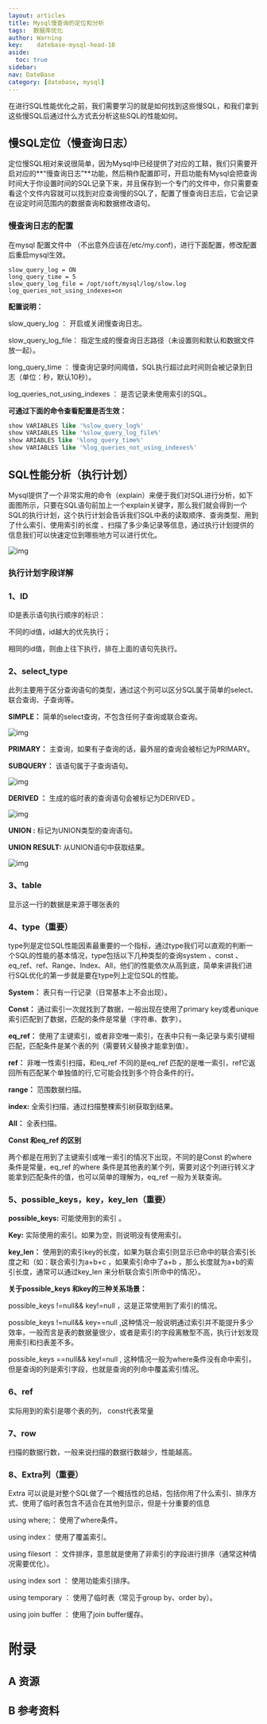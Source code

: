 ```yaml
---
layout: articles
title: Mysql慢查询的定位和分析
tags:  数据库优化
author: Warning
key:    datebase-mysql-head-10
aside:
  toc: true
sidebar:
nav: DateBase
category: [datebase, mysql]
---
```


在进行SQL性能优化之前，我们需要学习的就是如何找到这些慢SQL，和我们拿到这些慢SQL后通过什么方式去分析这些SQL的性能如何。


<!--more-->


## **慢SQL定位（慢查询日志）**

定位慢SQL相对来说很简单，因为Mysql中已经提供了对应的工鞥，我们只需要开启对应的**“慢查询日志”**功能，然后稍作配置即可，开启功能有Mysql会把查询时间大于你设置时间的SQL记录下来，并且保存到一个专门的文件中，你只需要查看这个文件内容就可以找到对应查询慢的SQL了，配置了慢查询日志后，它会记录在设定时间范围内的数据查询和数据修改语句。



### **慢查询日志的配置**

在mysql 配置文件中 （不出意外应该在/etc/my.conf)，进行下面配置，修改配置后重启mysql生效。

```text
slow_query_log = ON
long_query_time = 5
slow_query_log_file = /opt/soft/mysql/log/slow.log
log_queries_not_using_indexes=on
```



**配置说明：**

slow_query_log ： 开启或关闭慢查询日志。

slow_query_log_file： 指定生成的慢查询日志路径（未设置则和默认和数据文件放一起）。

long_query_time ： 慢查询记录时间阈值，SQL执行超过此时间则会被记录到日志（单位：秒，默认10秒）。

log_queries_not_using_indexes ： 是否记录未使用索引的SQL。



**可通过下面的命令查看配置是否生效：**

```sql
show VARIABLES like '%slow_query_log%'
show VARIABLES like '%slow_query_log_file%'
show ARIABLES like '%long_query_time%'
show VARIABLES like '%log_queries_not_using_indexes%'
```





## **SQL性能分析（执行计划）**

Mysql提供了一个非常实用的命令（explain）来便于我们对SQL进行分析，如下面图所示，只要在SQL语句前加上一个explain关键字，那么我们就会得到一个SQL的执行计划，这个执行计划会告诉我们SQL中表的读取顺序、查询类型、用到了什么索引、使用索引的长度 、扫描了多少条记录等信息，通过执行计划提供的信息我们可以快速定位到哪些地方可以进行优化。



![img](https://pic3.zhimg.com/80/v2-53665d0bb98b9e1d3b95daa1ea9a3c9a_720w.jpg)







### **执行计划字段详解**



### **1、ID**

ID是表示语句执行顺序的标识：

不同的id值，id越大的优先执行；

相同的id值，则由上往下执行，排在上面的语句先执行。



### **2、select_type**

此列主要用于区分查询语句的类型，通过这个列可以区分SQL属于简单的select、联合查询、子查询等。



**SIMPLE：** 简单的select查询，不包含任何子查询或联合查询。

![img](https://pic1.zhimg.com/80/v2-5b36b3c0d91041ed5d2ea2329d694028_720w.jpg)



**PRIMARY：** 主查询，如果有子查询的话，最外层的查询会被标记为PRIMARY。

**SUBQUERY：** 该语句属于子查询语句。

![img](https://pic1.zhimg.com/80/v2-897f2c3aa92999629cc9d84bbceb3574_720w.jpg)



**DERIVED ：** 生成的临时表的查询语句会被标记为DERIVED 。

![img](https://pic4.zhimg.com/80/v2-6745d48e64ff42e3ecc09d09c210b463_720w.jpg)



**UNION :** 标记为UNION类型的查询语句。

**UNION RESULT:** 从UNION语句中获取结果。

![img](https://pic4.zhimg.com/80/v2-57c96d3bffa0d9629d43dfa4b4daf31b_720w.jpg)



### **3、table**

显示这一行的数据是来源于哪张表的



### **4、type（重要）**

type列是定位SQL性能因素最重要的一个指标，通过type我们可以直观的判断一个SQL的性能的基本情况，type包括以下几种类型的查询system 、const 、eq_ref、ref、Range、Index、All，他们的性能依次从高到底，简单来讲我们进行SQL优化的第一步就是要在type列上定位SQL的性能。



**System：** 表只有一行记录（日常基本上不会出现）。

**Const：** 通过索引一次就找到了数据，一般出现在使用了primary key或者unique索引匹配到了数据，匹配的条件是常量（字符串、数字）。

**eq_ref：** 使用了主键索引，或者非空唯一索引，在表中只有一条记录与索引键相匹配，匹配条件是某个表的列（需要转义替换才能拿到值）。

**ref：** 非唯一性索引扫描，和eq_ref 不同的是eq_ref 匹配的是唯一索引，ref它返回所有匹配某个单独值的行,它可能会找到多个符合条件的行。

**range：** 范围数据扫描。

**index:** 全索引扫描，通过扫描整棵索引树获取到结果。

**All：** 全表扫描。



**Const 和eq_ref 的区别**

两个都是在用到了主键索引或唯一索引的情况下出现，不同的是Const 的where 条件是常量，eq_ref 的where 条件是其他表的某个列，需要对这个列进行转义才能拿到匹配条件的值，也可以简单的理解为，eq_ref 一般为关联查询。



### **5、possible_keys，key，key_len（重要）**

**possible_keys:** 可能使用到的索引 。

**Key:** 实际使用的索引。如果为空，则说明没有使用索引。

**key_len：** 使用到的索引key的长度，如果为联合索引则显示已命中的联合索引长度之和（如：联合索引为a+b+c ，如果索引命中了a+b ，那么长度就为a+b的索引长度，通常可以通过key_len 来分析联合索引所命中的情况）。



**关于possible_keys 和key的三种关系场景：**

possible_keys !=null&& key!=null ，这是正常使用到了索引的情况。

possible_keys !=null&& key==null ,这种情况一般说明通过索引并不能提升多少效率，一般而言是表的数据量很少，或者是索引的字段离散型不高，执行计划发现用索引和扫表差不多。

possible_keys ==null&& key!=null , 这种情况一般为where条件没有命中索引，但是查询的列是索引字段，也就是查询的列命中覆盖索引情况。



### **6、ref**

实际用到的索引是哪个表的列， const代表常量



### **7、row**

扫描的数据行数，一般来说扫描的数据行数越少，性能越高。



### **8、Extra列（重要）**

Extra 可以说是对整个SQL做了一个概括性的总结，包括你用了什么索引、排序方式、使用了临时表包含不适合在其他列显示，但是十分重要的信息

using where;： 使用了where条件。

using index： 使用了覆盖索引。

using filesort ： 文件排序，意思就是使用了非索引的字段进行排序（通常这种情况需要优化）。

using index sort ： 使用功能索引排序。

using temporary ： 使用了临时表（常见于group by、order by）。

using join buffer ： 使用了join buffer缓存。



# 附录
## A 资源
## B 参考资料


